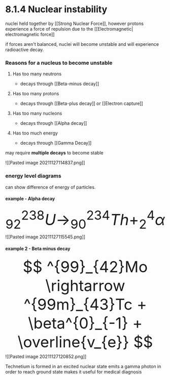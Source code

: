 # 8.1.4 Nuclear instability

nuclei held together by [[Strong Nuclear Force]], however protons experience a force of repulsion due to the [[Electromagnetic| electromagnetic force]] 

if forces aren't balanced, nuclei will become unstable and will experience radioactive decay.

### Reasons for a nucleus to become unstable
1. Has too many neutrons 
	- decays through [[Beta-minus decay]] 

2. Has too many protons 
	- decays through [[Beta-plus decay]] or [[Electron capture]]

3. Has too many nucleons 
	- decays through [[Alpha decay]]

4. Has too much energy
	- decays through [[Gamma Decay]]

may require **multiple decays** to become stable

![[Pasted image 20211127114837.png]]

### energy level diagrams
can show difference of energy of particles.

#### example - Alpha decay

 <font size="7"> $$ _{92}^{238}U  \rightarrow _{90}^{234}Th + ^{4}_{2}\alpha  $$</font> 
 ![[Pasted image 20211127115545.png]]


#### example 2 - Beta minus decay

<font size = "7"> $$ ^{99}_{42}Mo \rightarrow ^{99m}_{43}Tc + \beta^{0}_{-1} + \overline{v_{e}} $$</font>
![[Pasted image 20211127120852.png]]

Technetium is formed in an excited nuclear state 
emits a gamma photon in order to reach ground state
makes it useful for medical diagnosis